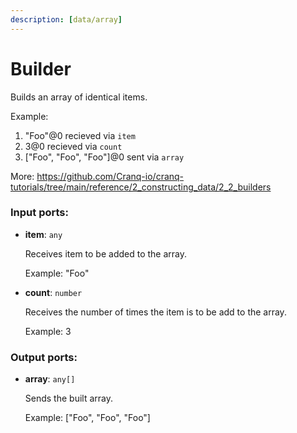 ```yaml
---
description: [data/array]
---
```


# Builder

Builds an array of identical items.

Example:
1. "Foo"@0 recieved via  `item`
2. 3@0 recieved via `count` 
3. ["Foo", "Foo", "Foo"]@0 sent  via `array`

More:
https://github.com/Cranq-io/cranq-tutorials/tree/main/reference/2_constructing_data/2_2_builders

### Input ports:

* __item__: `any`

    Receives item to be added to the array.
    
    Example:
    "Foo"


* __count__: `number`

    Receives the number of times the item is to be add to the array.
    
    Example:
    3

### Output ports:

* __array__: `any[]`

    Sends the built array.
    
    Example:
    ["Foo", "Foo", "Foo"]

